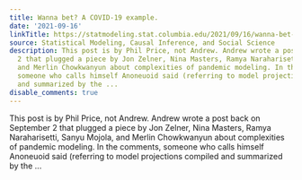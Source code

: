 ```yaml
---
title: Wanna bet? A COVID-19 example.
date: '2021-09-16'
linkTitle: https://statmodeling.stat.columbia.edu/2021/09/16/wanna-bet-a-covid-19-example/
source: Statistical Modeling, Causal Inference, and Social Science
description: This post is by Phil Price, not Andrew. Andrew wrote a post back on September
  2 that plugged a piece by Jon Zelner, Nina Masters, Ramya Naraharisetti, Sanyu Mojola,
  and Merlin Chowkwanyun about complexities of pandemic modeling. In the comments,
  someone who calls himself Anoneuoid said (referring to model projections compiled
  and summarized by the ...
disable_comments: true
---
```

This post is by Phil Price, not Andrew. Andrew wrote a post back on September 2 that plugged a piece by Jon Zelner, Nina Masters, Ramya Naraharisetti, Sanyu Mojola, and Merlin Chowkwanyun about complexities of pandemic modeling. In the comments, someone who calls himself Anoneuoid said (referring to model projections compiled and summarized by the ...